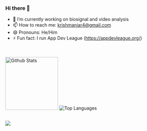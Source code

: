 ### Hi there 👋

- 🔭 I’m currently working on biosignal and video analysis 
- 📫 How to reach me: krishmaniar4@gmail.com
- 😄 Pronouns: He/Him
- ⚡ Fun fact: I run App Dev League (https://appdevleague.org/)

<br>
<p>
  <img height="165" src="https://github-readme-stats.vercel.app/api?username=krinetic1234&count_private=true&include_all_commits=true&show_icons=true&theme=algolia" alt="Github Stats" />
  <img src="https://github-readme-stats.vercel.app/api/top-langs/?username=krinetic1234&layout=compact&theme=algolia" alt="Top Languages" />
  <br>
  <br>
<!--   <img src="https://activity-graph.herokuapp.com/graph?username=krinetic1234&bg_color=0D1117&color=5BCDEC&line=5BCDEC&point=FFFFFF&hide_border=true" alt="Activity Graph" /> -->
</p>

![](https://komarev.com/ghpvc/?username=krinetic1234&color=green)
